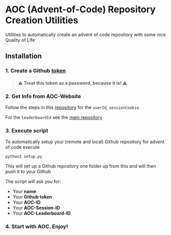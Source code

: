 # AOC (Advent-of-Code) Repository Creation Utilities
Utilities to automatically create an advent of code repository with some nice Quality
of Life

## Installation
### 1. Create a Github [token](https://docs.github.com/en/authentication/keeping-your-account-and-data-secure/creating-a-personal-access-token)
> #### :warning: Treat this token as a password, because it is! :warning:

### 2. Get Info from AOC-Website
Follow the steps in this [repository](https://github.com/k2bd/advent-readme-stars) for
the `userId`, `sessionCookie`.

For the `leaderboardId` see the [main repository](https://github.com/MBSck/advent-of-code)

### 3. Execute script
To automatically setup your (remote and local) Github repository for advent of code execute
```
python3 setup.py
```
This will set up a Github repository one folder up from this and will then push it to your
Github

The script will ask you for:

* Your **name**
* Your **Github token**
* Your **AOC-ID**
* Your **AOC-Session-ID**
* Your **AOC-Leaderboard-ID**


### 4. Start with AOC. Enjoy!
